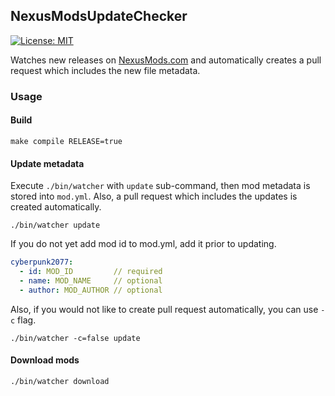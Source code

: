 ## NexusModsUpdateChecker
[![License: MIT](https://img.shields.io/badge/License-MIT-informational.svg)](https://github.com/42milez/ProtocolStack/blob/main/LICENSE)

Watches new releases on [NexusMods.com](https://www.nexusmods.com) and automatically creates a pull request which includes the new file metadata.

### Usage
#### Build
```
make compile RELEASE=true
```

#### Update metadata
Execute `./bin/watcher` with `update` sub-command, then mod metadata is stored into `mod.yml`. Also, a pull request which includes the updates is created automatically.
```shell
./bin/watcher update
```
If you do not yet add mod id to mod.yml, add it prior to updating.
```yaml
cyberpunk2077:
  - id: MOD_ID         // required
  - name: MOD_NAME     // optional
  - author: MOD_AUTHOR // optional
```
Also, if you would not like to create pull request automatically, you can use `-c` flag.
```shell
./bin/watcher -c=false update
```

#### Download mods
```shell
./bin/watcher download
```
